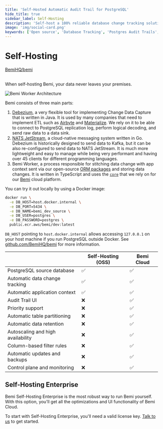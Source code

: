 ```yaml
---
title: 'Self-Hosted Automatic Audit Trail for PostgreSQL'
hide_title: true
sidebar_label: Self-Hosting
description: 'Self-host a 100% reliable database change tracking solution for troubleshooting, reporting, data recovery, and audit purposes.'
image: 'img/social-card.png'
keywords: ['Open source', 'Database Tracking', 'Postgres Audit Trails', 'Change Data Capture', 'Database Changes']
---
```


# Self-Hosting

<a class="github-button" href="https://github.com/BemiHQ/bemi" data-size="large" data-show-count="true" aria-label="Star BemiHQ/bemi on GitHub">BemiHQ/bemi</a>
<br />
<br />

When self-hosting Bemi, your data never leaves your premises.

![Bemi Worker Architecture](/img/worker.png)

Bemi consists of three main parts:

1. [Debezium](https://github.com/debezium/debezium), a very flexible tool for implementing Change Data Capture that is written in Java. It is used by many companies that need to implement ETL such as [Airbyte](https://github.com/airbytehq/airbyte) and [Materialize](https://github.com/MaterializeInc/materialize). We rely on it to be able to connect to PostgreSQL replication log, perform logical decoding, and send raw data to a data sink.
2. [NATS JetStream](https://github.com/nats-io/nats-server), a cloud-native messaging system written in Go. Debezium is historically designed to send data to Kafka, but it can be also re-configured to send data to NATS JetStream. It is much more lightweight and easy to manage while being very performant and having over 45 clients for different programming languages.
3. Bemi Worker, a process responsible for stitching data change with app context sent via our open-source [ORM packages](https://docs.bemi.io/#supported-orms) and storing data changes. It is written in TypeScript and uses the [`core`](https://github.com/BemiHQ/bemi) that we rely on for our [Bemi](https://bemi.io/) cloud platform.

You can try it out locally by using a Docker image:

```sh
docker run \
  -e DB_HOST=host.docker.internal \
  -e DB_PORT=5434 \
  -e DB_NAME=bemi_dev_source \
  -e DB_USER=postgres \
  -e DB_PASSWORD=postgres \
  public.ecr.aws/bemi/dev:latest
```

`DB_HOST` pointing to `host.docker.internal` allows accessing `127.0.0.1` on your host machine if you run PostgreSQL outside Docker. See [github.com/BemiHQ/bemi](https://github.com/BemiHQ/bemi) for more information.

|                                   | Self-Hosting (OSS)  | Bemi Cloud  |
| --------------------------------- | ------------------- | ----------- |
| PostgreSQL source database        | ✅                  | ✅          |
| Automatic data change tracking    | ✅                  | ✅          |
| Automatic application context     | ✅                  | ✅          |
| Audit Trail UI                    | ❌                  | ✅          |
| Priority support                  | ❌                  | ✅          |
| Automatic table partitioning      | ❌                  | ✅          |
| Automatic data retention          | ❌                  | ✅          |
| Autoscaling and high availability | ❌                  | ✅          |
| Column-based filter rules         | ❌                  | ✅          |
| Automatic updates and backups     | ❌                  | ✅          |
| Control plane and monitoring      | ❌                  | ✅          |

## Self-Hosting Enterprise

Bemi Self-Hosting Enterprise is the most robust way to run Bemi yourself. With this option, you'll get all the optimizations and UI functionality of Bemi Cloud.

To start with Self-Hosting Enterprise, you'll need a valid license key. [Talk to us](https://cal.com/bemihq) to get started.
